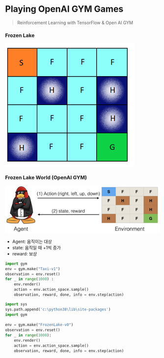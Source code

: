 # Playing OpenAI GYM Games

> Reinforcement Learning with TensorFlow & Open AI GYM



### Frozen Lake

![Frozen Lake: Beginners Guide To Reinforcement Learning With OpenAI Gym](Frozen-Lake.png)



### Frozen Lake World (OpenAI GYM)

![Introduction: Reinforcement Learning with OpenAI Gym](1_S6CG3jyp5rGxMUGw_Bqr3Q.png)

- Agent: 움직이는 대상
- state: 움직일 때 +1씩 증가
- reward: 보상



```python
import gym
env = gym.make("Taxi-v1")
observation = env.reset()
for _ in range(1000) :
    env.render()
    action = env.action_space.sample()
    observation, reward, done, info = env.step(action)
```



```python
import sys
sys.path.append('c:\python38\lib\site-packages')
import gym

env = gym.make("FrozenLake-v0")
observation = env.reset()
for _ in range(1000):
    env.render()
    action = env.action_space.sample()
    observation, reward, done, info = env.step(action)
```







